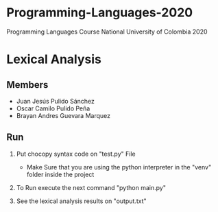 # Programming-Languages-2020
Programming Languages Course National University of Colombia 2020

# Lexical Analysis

## Members

- Juan Jesús Pulido Sánchez
- Oscar Camilo Pulido Peña
- Brayan Andres Guevara Marquez

## Run

1) Put chocopy syntax code on "test.py" File
	- Make Sure that you are using the python interpreter in the "venv" folder inside the project
	
2) To Run execute the next command "python main.py"

3) See the lexical analysis results on "output.txt"